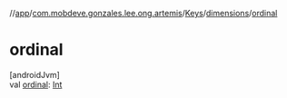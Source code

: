 //[app](../../../../index.md)/[com.mobdeve.gonzales.lee.ong.artemis](../../index.md)/[Keys](../index.md)/[dimensions](index.md)/[ordinal](ordinal.md)

# ordinal

[androidJvm]\
val [ordinal](ordinal.md): [Int](https://kotlinlang.org/api/latest/jvm/stdlib/kotlin/-int/index.html)
